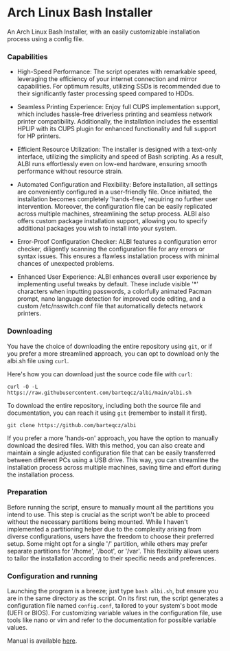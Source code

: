 # Arch Linux Bash Installer
An Arch Linux Bash Installer, with an easily customizable installation process using a config file.

### Capabilities
- High-Speed Performance: The script operates with remarkable speed, leveraging the efficiency of your internet connection and mirror capabilities. For optimum results, utilizing SSDs is recommended due to their significantly faster processing speed compared to HDDs.

- Seamless Printing Experience: Enjoy full CUPS implementation support, which includes hassle-free driverless printing and seamless network printer compatibility. Additionally, the installation includes the essential HPLIP with its CUPS plugin for enhanced functionality and full support for HP printers.

- Efficient Resource Utilization: The installer is designed with a text-only interface, utilizing the simplicity and speed of Bash scripting. As a result, ALBI runs effortlessly even on low-end hardware, ensuring smooth performance without resource strain.

- Automated Configuration and Flexibility: Before installation, all settings are conveniently configured in a user-friendly file. Once initiated, the installation becomes completely 'hands-free,' requiring no further user intervention. Moreover, the configuration file can be easily replicated across multiple machines, streamlining the setup process. ALBI also offers custom package installation support, allowing you to specify additional packages you wish to install into your system.

- Error-Proof Configuration Checker: ALBI features a configuration error checker, diligently scanning the configuration file for any errors or syntax issues. This ensures a flawless installation process with minimal chances of unexpected problems.

- Enhanced User Experience: ALBI enhances overall user experience by implementing useful tweaks by default. These include visible '*' characters when inputting passwords, a colorfully animated Pacman prompt, nano language detection for improved code editing, and a custom /etc/nsswitch.conf file that automatically detects network printers.

### Downloading
You have the choice of downloading the entire repository using `git`, or if you prefer a more streamlined approach, you can opt to download only the albi.sh file using `curl`.

Here's how you can download just the source code file with `curl`:

`curl -O -L https://raw.githubusercontent.com/barteqcz/albi/main/albi.sh`

To download the entire repository, including both the source file and documentation, you can reach it using `git` (remember to install it first).

`git clone https://github.com/barteqcz/albi`

If you prefer a more 'hands-on' approach, you have the option to manually download the desired files. With this method, you can also create and maintain a single adjusted configuration file that can be easily transferred between different PCs using a USB drive. This way, you can streamline the installation process across multiple machines, saving time and effort during the installation process.

### Preparation
Before running the script, ensure to manually mount all the partitions you intend to use. This step is crucial as the script won't be able to proceed without the necessary partitions being mounted. While I haven't implemented a partitioning helper due to the complexity arising from diverse configurations, users have the freedom to choose their preferred setup. Some might opt for a single '/' partition, while others may prefer separate partitions for '/home', '/boot', or '/var'. This flexibility allows users to tailor the installation according to their specific needs and preferences.

### Configuration and running
Launching the program is a breeze; just type `bash albi.sh`, but ensure you are in the same directory as the script. On its first run, the script generates a configuration file named `config.conf`, tailored to your system's boot mode (UEFI or BIOS). For customizing variable values in the configuration file, use tools like nano or vim and refer to the documentation for possible variable values.

Manual is available [here](https://github.com/barteqcz/albi/blob/main/docs/manual.txt).
